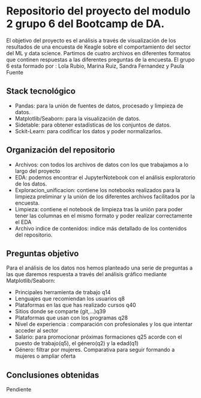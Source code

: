 # Repositorio del proyecto del modulo 2 grupo 6 del Bootcamp de DA.
El objetivo del proyecto es el análisis a través de visualización de los resultados de una encuesta de Keagle sobre el comportamiento del sector del ML y data science.
Partimos de cuatro archivos en diferentes formatos que continen respuestas a las diferentes preguntas de la encuesta.
El grupo 6 esta formado por : Lola Rubio, Marina Ruiz, Sandra Fernandez y Paula Fuente

## Stack tecnológico
- Pandas: para la unión de fuentes de datos, procesado y limpieza de datos.
- Matplotlib/Seaborn: para la visualización de datos.
- Sidetable: para obtener estadísticas de los conjuntos de datos.
- Sckit-Learn: para codificar los datos y poder normalizarlos.

## Organización del repositorio
- Archivos: con todos los archivos de datos con los que trabajamos a lo largo del proyecto
- EDA: podemos encontrar el JupyterNotebook con el análisis exploratorio de los datos.
- Exploracion_unificacion: contiene los notebooks realizados para la limpieza preliminar y la unión de los diferentes archivos facilitados por la encuesta.
- Limpieza: contiene el notebook de limpieza tras la unión para poder tener las columnas en el mismo formato y poder realizar correctamente el EDA
- Archivo indice de contenidos: indice más detallado de los contenidos del repositorio.

## Preguntas objetivo
Para el análisis de los datos nos hemos planteado una serie de preguntas a las que daremos respuesta a través del análisis gráfico mediante Matplotlib/Seaborn:
- Principales herramienta de trabajo q14
- Lenguajes que recomiendan los usuarios q8
- Plataformas en las que has realizado cursos  q40
- Sitios donde se  comparte (git,...)q39
- Plataformas que usan con los programas q28
- Nivel de experiencia : comparación con profesionales y los que intentar acceder al sector
- Salario: para promocionar próximas formaciones q25  acorde con el puesto de trabajo(q5), el género(q2) y la 
 edad(q1)
- Género: filtrar por mujeres. Comparativa para seguir formando a mujeres o ampliar oferta

## Conclusiones obtenidas
Pendiente

